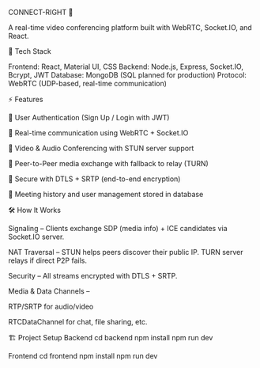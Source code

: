 CONNECT-RIGHT 🎥

A real-time video conferencing platform built with WebRTC, Socket.IO, and React.

🚀 Tech Stack

Frontend: React, Material UI, CSS
Backend: Node.js, Express, Socket.IO, Bcrypt, JWT
Database: MongoDB (SQL planned for production)
Protocol: WebRTC (UDP-based, real-time communication)

⚡ Features

🔐 User Authentication (Sign Up / Login with JWT)

💬 Real-time communication using WebRTC + Socket.IO

🎥 Video & Audio Conferencing with STUN server support

📡 Peer-to-Peer media exchange with fallback to relay (TURN)

🔑 Secure with DTLS + SRTP (end-to-end encryption)

📜 Meeting history and user management stored in database

🛠️ How It Works

Signaling – Clients exchange SDP (media info) + ICE candidates via Socket.IO server.

NAT Traversal – STUN helps peers discover their public IP. TURN server relays if direct P2P fails.

Security – All streams encrypted with DTLS + SRTP.

Media & Data Channels –

RTP/SRTP for audio/video

RTCDataChannel for chat, file sharing, etc.

🏗️ Project Setup
Backend
cd backend
npm install
npm run dev

Frontend
cd frontend
npm install
npm run dev
